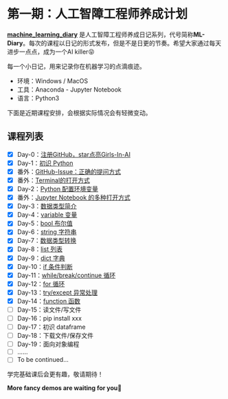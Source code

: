 # 第一期：人工智障工程师养成计划

**[machine_learning_diary](https://github.com/YZHANG1270/Girls-In-AI/tree/master/machine_learning_diary)** 是人工智障工程师养成日记系列，代号简称**ML-Diary**。每次的课程以日记的形式发布，但是不是日更的节奏。希望大家通过每天进步一点点，成为一个AI killer😝

每一个小日记，用来记录你在机器学习的点滴痕迹。

- 环境：Windows / MacOS
- 工具：Anaconda - Jupyter Notebook
- 语言：Python3



下面是近期课程安排，会根据实际情况会有轻微变动。

## 课程列表

- [x] Day-0：[注册GitHub，star点亮Girls-In-AI](https://github.com/YZHANG1270/Girls-In-AI/blob/master/tools/github/signup.md)
- [x] Day-1：[初识 Python](https://github.com/YZHANG1270/Girls-In-AI/blob/master/machine_learning_diary/base/print/README.md)
- [x] 番外：[GitHub-Issue：正确的提问方式](https://github.com/YZHANG1270/Girls-In-AI/blob/master/tools/github/issue.md)
- [x] 番外：[Terminal的打开方式](https://github.com/YZHANG1270/Girls-In-AI/blob/master/tools/terminal/start.md)
- [x] Day-2：[Python 配置环境变量](https://github.com/YZHANG1270/Girls-In-AI/blob/master/machine_learning_diary/base/env_config/Python_for_WIN.md)
- [x] 番外：[Jupyter Notebook 的多种打开方式](https://github.com/YZHANG1270/Girls-In-AI/blob/master/tools/anaconda/jupyter/start.md)
- [x] Day-3：[数据类型简介](https://github.com/YZHANG1270/Girls-In-AI/blob/master/machine_learning_diary/base/data_type/data_type.md)
- [x] Day-4：[variable 变量](https://github.com/YZHANG1270/Girls-In-AI/blob/master/machine_learning_diary/base/data_type/variable.md)
- [x] Day-5：[bool 布尔值](https://github.com/YZHANG1270/Girls-In-AI/blob/master/machine_learning_diary/base/data_type/bool.md)
- [x] Day-6：[string 字符串](https://github.com/YZHANG1270/Girls-In-AI/blob/master/machine_learning_diary/base/data_type/string.md)
- [x] Day-7：[数据类型转换](https://github.com/YZHANG1270/Girls-In-AI/blob/master/machine_learning_diary/base/data_type/type_trans.md)
- [x] Day-8：[list 列表](https://github.com/YZHANG1270/Girls-In-AI/blob/master/machine_learning_diary/base/data_type/list.md)
- [x] Day-9：[dict 字典](https://github.com/YZHANG1270/Girls-In-AI/blob/master/machine_learning_diary/base/data_type/dict.md)
- [x] Day-10：[if 条件判断](https://github.com/YZHANG1270/Girls-In-AI/blob/master/machine_learning_diary/base/if/if.md)
- [x] Day-11：[while/break/continue 循环](https://github.com/YZHANG1270/Girls-In-AI/blob/master/machine_learning_diary/base/loop/while.md)
- [x] Day-12：[for 循环](https://github.com/YZHANG1270/Girls-In-AI/blob/master/machine_learning_diary/base/loop/for.md)
- [x] Day-13：[try/except 异常处理](https://github.com/YZHANG1270/Girls-In-AI/tree/master/machine_learning_diary/base/try_except)
- [x] Day-14：[function 函数](https://github.com/YZHANG1270/Girls-In-AI/blob/master/machine_learning_diary/base/function/func.md)
- [ ] Day-15：读文件/写文件
- [ ] Day-16：pip install xxx
- [ ] Day-17：初识 dataframe
- [ ] Day-18：下载文件/保存文件
- [ ] Day-19：面向对象编程
- [ ] ......
- [ ] To be continued...

学完基础课后会更有趣，敬请期待！

**More fancy demos are waiting for you🤞**